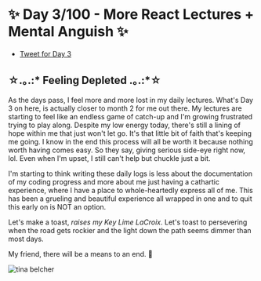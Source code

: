 # ✨ Day 3/100 - More React Lectures + Mental Anguish ✨

- [Tweet for Day 3]()

## ☆.｡.:* Feeling Depleted .｡.:*☆

As the days pass, I feel more and more lost in my daily lectures. What's Day 3 on here, is actually closer to month 2 for me out there. My lectures are starting to feel like an endless game of catch-up and I'm growing frustrated trying to play along. Despite my low energy today, there's still a lining of hope within me that just won't let go. It's that little bit of faith that's keeping me going. I know in the end this process will all be worth it because nothing worth having comes easy. So they say, giving serious side-eye right now, lol. Even when I'm upset, I still can't help but chuckle just a bit. 

I'm starting to think writing these daily logs is less about the documentation of my coding progress and more about me just having a cathartic experience, where I have a place to whole-heartedly express all of me. This has been a grueling and beautiful experience all wrapped in one and to quit this early on is NOT an option. 

Let's make a toast, *raises my Key Lime LaCroix*. Let's toast to persevering when the road gets rockier and the light down the path seems dimmer than most days. 

My friend, there will be a means to an end. 💚

![tina belcher](https://64.media.tumblr.com/fcdf6bcafffb2b4e12fdd37e1d32a4b0/tumblr_n6x68y0Kfl1qz581wo8_400.gifv)
